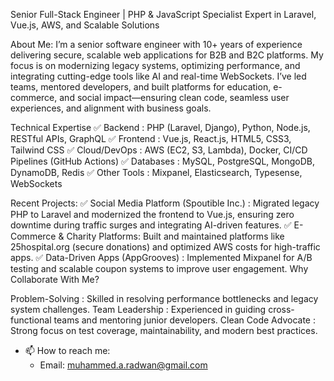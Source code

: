 Senior Full-Stack Engineer | PHP & JavaScript Specialist
Expert in Laravel, Vue.js, AWS, and Scalable Solutions

About Me:
I’m a senior software engineer with 10+ years of experience delivering secure, scalable web applications for B2B and B2C platforms. My focus is on modernizing legacy systems, optimizing performance, and integrating cutting-edge tools like AI and real-time WebSockets. I’ve led teams, mentored developers, and built platforms for education, e-commerce, and social impact—ensuring clean code, seamless user experiences, and alignment with business goals.

Technical Expertise
✅ Backend : PHP (Laravel, Django), Python, Node.js, RESTful APIs, GraphQL
✅ Frontend : Vue.js, React.js, HTML5, CSS3, Tailwind CSS
✅ Cloud/DevOps : AWS (EC2, S3, Lambda), Docker, CI/CD Pipelines (GitHub Actions)
✅ Databases : MySQL, PostgreSQL, MongoDB, DynamoDB, Redis
✅ Other Tools : Mixpanel, Elasticsearch, Typesense, WebSockets

Recent Projects:
✅ Social Media Platform (Spoutible Inc.) :
Migrated legacy PHP to Laravel and modernized the frontend to Vue.js, ensuring zero downtime during traffic surges and integrating AI-driven features.
✅ E-Commerce & Charity Platforms:
Built and maintained platforms like 25hospital.org (secure donations) and optimized AWS costs for high-traffic apps.
✅ Data-Driven Apps (AppGrooves) :
Implemented Mixpanel for A/B testing and scalable coupon systems to improve user engagement.
Why Collaborate With Me?

Problem-Solving : Skilled in resolving performance bottlenecks and legacy system challenges.
Team Leadership : Experienced in guiding cross-functional teams and mentoring junior developers.
Clean Code Advocate : Strong focus on test coverage, maintainability, and modern best practices.

- 📫 How to reach me:
  - Email: muhammed.a.radwan@gmail.com

<!---
Mrdwan/Mrdwan is a ✨ special ✨ repository because its `README.md` (this file) appears on your GitHub profile.
You can click the Preview link to take a look at your changes.
--->
